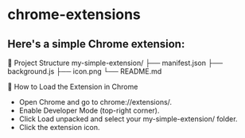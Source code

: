 # chrome-extensions

## Here's a simple Chrome extension:

🧱 Project Structure
my-simple-extension/
├── manifest.json
├── background.js
├── icon.png
└── README.md

🧪 How to Load the Extension in Chrome
- Open Chrome and go to chrome://extensions/.
- Enable Developer Mode (top-right corner).
- Click Load unpacked and select your my-simple-extension/ folder.
- Click the extension icon.


